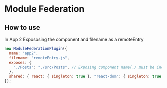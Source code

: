 # Module Federation

## How to use

In App 2 Expososing the component and filename as a remoteEntry

```javascript
new ModuleFederationPlugin({
  name: "app2",
  filename: "remoteEntry.js",
  exposes: {
    "./Posts": "./src/Posts", // Exposing component name(./ must be included)
  },
  shared: { react: { singleton: true }, "react-dom": { singleton: true } },
});
```
